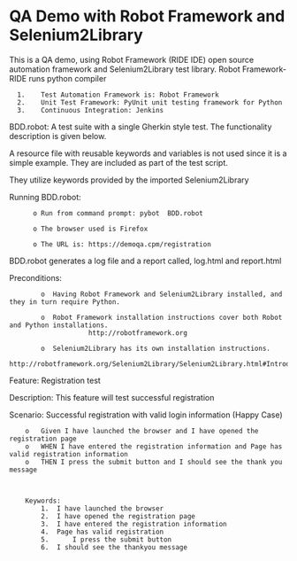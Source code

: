 # QA Demo with Robot Framework and Selenium2Library
This is a QA demo, using Robot Framework (RIDE IDE) open source automation framework and Selenium2Library test library.
Robot Framework-RIDE runs python compiler 

      1.	Test Automation Framework is: Robot Framework
      2.	Unit Test Framework: PyUnit unit testing framework for Python
      3.	Continuous Integration: Jenkins


BDD.robot: A test suite with a single Gherkin style test. The functionality description is given below.

A resource file with reusable keywords and variables is not used since it is a simple example. 
They are included as part of the test script.

They utilize keywords provided by the imported Selenium2Library

Running BDD.robot:

          o	Run from command prompt: pybot  BDD.robot
          
          o	The browser used is Firefox
          
          o	The URL is: https://demoqa.cpm/registration


BDD.robot generates a log file and a report called, log.html and report.html



Preconditions: 

            o  Having Robot Framework and Selenium2Library installed, and they in turn require Python. 

            o  Robot Framework installation instructions cover both Robot and Python installations. 
                        http://robotframework.org
            
            o  Selenium2Library has its own installation instructions.
                        http://robotframework.org/Selenium2Library/Selenium2Library.html#Introduction
           
                    


Feature: Registration test

Description: This feature will test successful registration

Scenario: Successful registration with valid login information (Happy Case)

        o	Given I have launched the browser and I have opened the registration page
        o	WHEN I have entered the registration information and Page has valid registration information
        o	THEN I press the submit button and I should see the thank you message



        Keywords:
			1.	I have launched the browser
			2.	I have opened the registration page
			3.	I have entered the registration information
			4.	Page has valid registration 
			5.  	I press the submit button
			6.	I should see the thankyou message
				
	
